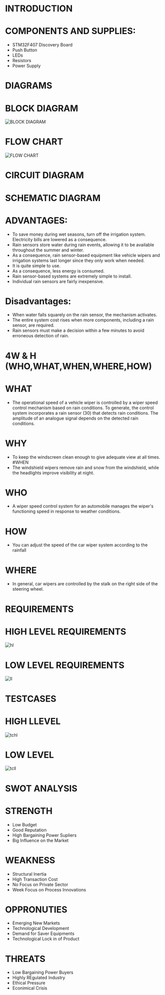 
# INTRODUCTION
# COMPONENTS AND SUPPLIES:
* STM32F407 Discovery Board
* Push Button
* LEDs
* Resistors
* Power Supply
# DIAGRAMS
# BLOCK DIAGRAM
![BLOCK DIAGRAM](https://user-images.githubusercontent.com/101693748/168129831-b57da4ba-bb70-4cd6-8492-e5a077f3ecba.png)
# FLOW CHART
![FLOW CHART](https://user-images.githubusercontent.com/101693748/168129901-f4bc7ed8-aba5-448c-84f3-0c08ee9f85d9.png)

# CIRCUIT DIAGRAM
# SCHEMATIC DIAGRAM

# ADVANTAGES:
* To save money during wet seasons, turn off the irrigation system. Electricity bills are lowered as a consequence.
* Rain sensors store water during rain events, allowing it to be available throughout the summer and winter.
* As a consequence, rain sensor-based equipment like vehicle wipers and irrigation systems last longer since they only work when needed.
* It is quite simple to use.
* As a consequence, less energy is consumed.
* Rain sensor-based systems are extremely simple to install.
* Individual rain sensors are fairly inexpensive.
# Disadvantages:
* When water falls squarely on the rain sensor, the mechanism activates.
* The entire system cost rises when more components, including a rain sensor, are required.
* Rain sensors must make a decision within a few minutes to avoid erroneous detection of rain.
# 4W & H (WHO,WHAT,WHEN,WHERE,HOW)
# WHAT
* The operational speed of a vehicle wiper is controlled by a wiper speed control mechanism based on rain conditions. To generate, the control system incorporates a rain sensor (30) that detects rain conditions. The amplitude of an analogue signal depends on the detected rain conditions.

# WHY
* To keep the windscreen clean enough to give adequate view at all times. #WHEN
* The windshield wipers remove rain and snow from the windshield, while the headlights improve visibility at night.
# WHO
* A wiper speed control system for an automobile manages the wiper's functioning speed in response to weather conditions.
# HOW
* You can adjust the speed of the car wiper system according to the rainfall
# WHERE
* In general, car wipers are controlled by the stalk on the right side of the steering wheel.
# REQUIREMENTS
# HIGH LEVEL REQUIREMENTS
![hl](https://user-images.githubusercontent.com/101693748/168130086-6532f411-0c49-4834-8c8b-a0df39bc2d75.png)

# LOW LEVEL REQUIREMENTS
![ll](https://user-images.githubusercontent.com/101693748/168130124-dbe5007f-5c86-42ae-85de-574e544d8598.png)


# TESTCASES
# HIGH LLEVEL
![tchl](https://user-images.githubusercontent.com/101693748/168130149-18c817a7-7e72-4d11-8ea7-9737cb642682.png)

# LOW LEVEL
![tcll](https://user-images.githubusercontent.com/101693748/168130172-4243a291-c3ad-4106-b8c5-f6711cdf19d8.png)

# SWOT ANALYSIS
# STRENGTH
* Low Budget
* Good Reputation
* High Bargaining Power Supliers
* Big Influence on the Market
# WEAKNESS
* Structural Inertia
* High Transaction Cost
* No Focus on Private Sector
* Week Focus on Process Innovations
# OPPRONUTIES
* Emerging New Markets
* Technological Development
* Demand for Saver Equipments
* Technological Lock in of Product
# THREATS
* Low Bargaining Power Buyers
* Highly REgulated Industry
* Ethical Pressure
* Econimical Crisis
